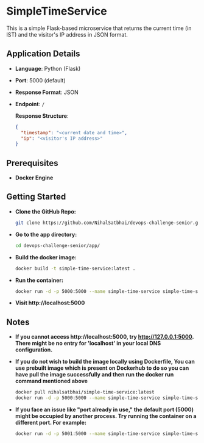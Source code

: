 # SimpleTimeService

This is a simple Flask-based microservice that returns the current time (in IST) and the visitor's IP address in JSON format.

## Application Details
- **Language**: Python (Flask)
- **Port**: 5000 (default)
- **Response Format**: JSON
- **Endpoint**: `/`
  
  **Response Structure**:
  ```json
  {
    "timestamp": "<current date and time>",
    "ip": "<visitor's IP address>"
  }

## Prerequisites
- **Docker Engine**

## Getting Started
- **Clone the GitHub Repo:**
  ```bash
  git clone https://github.com/NihalSatbhai/devops-challenge-senior.git

- **Go to the app directory:**
  ```bash
  cd devops-challenge-senior/app/

- **Build the docker image:**
  ```bash
  docker build -t simple-time-service:latest .

- **Run the container:**
  ```bash
  docker run -d -p 5000:5000 --name simple-time-service simple-time-service:latest

- **Visit http://localhost:5000**

## Notes
- **If you cannot access http://localhost:5000, try http://127.0.0.1:5000. There might be no entry for 'localhost' in your local DNS configuration.**

- **If you do not wish to build the image locally using Dockerfile, You can use prebuilt image which is present on Dockerhub to do so you can have pull the image successfully and then run the docker run command mentioned above**
  ```bash
  docker pull nihalsatbhai/simple-time-service:latest
  docker run -d -p 5000:5000 --name simple-time-service simple-time-service:latest

- **If you face an issue like "port already in use," the default port (5000) might be occupied by another process. Try running the container on a different port. For example:**
  ```bash
  docker run -d -p 5001:5000 --name simple-time-service simple-time-service:latest
